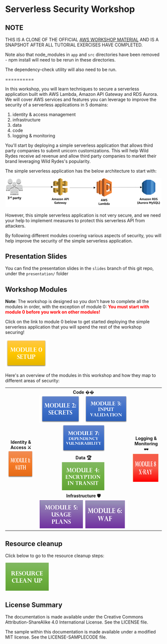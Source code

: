 # Serverless Security Workshop

## NOTE

THIS IS A CLONE OF THE OFFICIAL [AWS WORKSHOP MATERIAL](https://github.com/aws-samples/aws-serverless-security-workshop) AND IS A SNAPSHOT AFTER ALL
TUTORIAL EXERCISES HAVE COMPLETED.

Note also that node_modules in `app` and `src` directories have been removed - npm install will need to 
be rerun in these directories.

The dependency-check utility will also need to be run.

==========

In this workshop, you will learn techniques to secure a serverless application built with AWS Lambda, Amazon API Gateway and RDS Aurora. We will cover AWS services and features you can leverage to improve the security of a serverless applications in 5 domains: 

1. identity & access management
1. infrastructure
1. data
1. code
1. logging & monitoring

You'll start by deploying a simple serverless application that allows third party companies to submit unicorn customizations. This will help Wild Rydes receive ad revenue and allow  third party companies to market their brand leveraging Wild Rydes's popularity. 

The simple serverless application has the below architecture to start with:

![architecture-diagram](docs/00-initial-setup/images/00-base-architecture.png)

However, this simple serverless application is not very secure, and we need your help to implement measures to protect this serverless API from attackers. 

By following different modules covering various aspects of security, you will help improve the security of the simple serverless application. 

## Presentation Slides
You can find the presentation slides in the `slides` branch of this git repo, under the `presentation/` folder

## Workshop Modules

**Note**: The workshop is designed so you don't have to complete all the modules in order, with the exception of module 0: <span style="color:red;font-weight:bold"> You must start with module 0 before you work on other modules!</span>

Click on the link to module 0 below to get started deploying the simple serverless application that you will spend the rest of the workshop securing! 

<a href="docs/00-initial-setup/"><img src="docs/images/module0.png" alt="module 1" height="90" width="140" width="150" width="185"></a>

Here's an overview of the modules in this workshop and how they map to different areas of security:

<table style="text-align:center width:100%" align="center" >
  <tr>
    <th rowspan="3" width="20%"> 
    	Identity & Access ⚔ <br> 
    	<a href="docs/01-add-authentication/"><img src="docs/images/moduel1.png" alt="module 1" height="90" width="140" width="150" width="185"></a>
	 </th>
    <th width="60%">
    	<span style="font-weight:bold">Code ��</span> <br> 
    	<a href="docs/02-add-secrets-manager/"><img src="docs/images/module2.png" alt="module 2" height="90" width="140" width="150" width="185"></a>
    	<a href="docs/03-input-validation/"><img src="docs/images/module3.png" alt="module 3" height="90" width="140" width="150" width="185"></a>
    	<a href="docs/07-dependency-vulnerability/"><img src="docs/images/module7.png" alt="module 3" height="90" width="140" width="150" width="185" ></a>
    </th>
    <th width="20%" colspan="3" rowspan="3">Logging & Monitoring 🕶
    	<a href="docs/08-xray/"><img src="docs/images/module8.png" alt="module 3" height="90" width="140" width="150" width="185"></a>
</th>
  </tr>
  <tr >
    <td align="center" width="60%">
    	<span style="font-weight:bold">Data 🏆</span><br> 	    
    	<a href="docs/04-ssl-in-transit/"><img src="docs/images/module4.png" alt="module 4" height="90" width="140" width="150" width="185"></a>
    </td>
  </tr>
  <tr>
    <td align="center" width="60%"><span style="font-weight:bold">Infrastructure 🛡</span><br> 
 		<a href="docs/05-usage-plan/"><img src="docs/images/module5.png" alt="module 5" height="90" width="140" width="150" width="185"></a>
  		<a href="docs/06-waf/"><img src="docs/images/module6.png" alt="module 6" height="90" width="140" width="150" width="185"></a>
	</td>
    </tr>
</table>

## Resource cleanup

Click below to go to the resource cleanup steps: 


<a href="docs/10-resource-cleanup/"><img src="docs/images/cleanup.png" alt="module 2" height="90" width="140" width="150" width="185"></a>



## License Summary

The documentation is made available under the Creative Commons Attribution-ShareAlike 4.0 International License. See the LICENSE file.

The sample 
within this documentation is made available under a modified MIT license. See the LICENSE-SAMPLECODE file.
